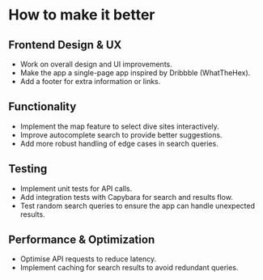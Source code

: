 # How to make it better

## Frontend Design & UX
- Work on overall design and UI improvements.
- Make the app a single-page app inspired by Dribbble (WhatTheHex).
- Add a footer for extra information or links.

## Functionality
- Implement the map feature to select dive sites interactively.
- Improve autocomplete search to provide better suggestions.
- Add more robust handling of edge cases in search queries.

## Testing
- Implement unit tests for API calls.
- Add integration tests with Capybara for search and results flow.
- Test random search queries to ensure the app can handle unexpected results.

## Performance & Optimization
- Optimise API requests to reduce latency.
- Implement caching for search results to avoid redundant queries.
